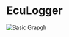 # EcuLogger

![Basic Grapgh](https://raw.githubusercontent.com/Ahmed-Elawad/EcuLogger/BasicGraph.png>)
